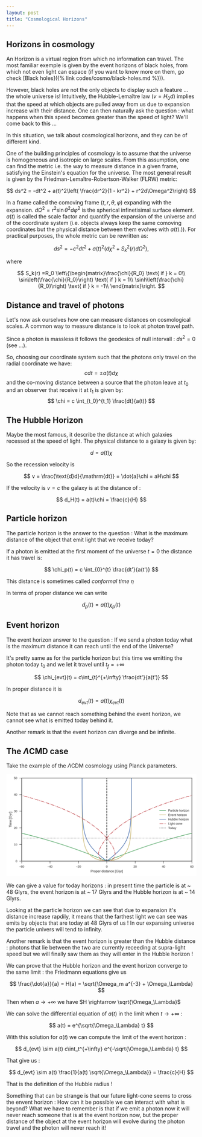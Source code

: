 ```yaml
---
layout: post
title: "Cosmological Horizons"
---
```


## Horizons in cosmology

An Horizon is a virtual region from which no information can travel. The most familiar exemple is given by the event horizons of black holes, from which not even light can espace (if you want to know more on them, go check [Black holes]({% link codes/cosmo/black-holes.md %})).

However, black holes are not the only objects to display such a feature ... the whole universe is! Intuitively, the Hubble-Lemaître law ($v = H_0d$) implies that the speed at which objects are pulled away from us due to expansion increase with their distance. One can then naturally ask the question : what happens when this speed becomes greater than the speed of light? We'll come back to this ...

In this situation, we talk about cosmological horizons, and they can be of different kind.

One of the building principles of cosmology is to assume that the universe is homogeneous and isotropic on large scales. From this assumption, one can find the metric i.e. the way to measure distance in a given frame, satisfying the Einstein's equation for the universe.
The most general result is given by the Friedman-Lemaître-Robertson-Walker (FLRW) metric:

$$ 
ds^2 = -dt^2 + a(t)^2\left( \frac{dr^2}{1 - kr^2}  + r^2d\Omega^2\right) 
$$

In a frame called the comoving frame $(t,r,\theta,\varphi)$ expanding with the expansion. $d\Omega^2 = r^2\sin\theta^2 d\varphi^2$ is the spherical infinetisimal surface element. $a(t)$ is called the scale factor and quantify the expansion of the universe and of the coordinate system (i.e. objects always keep the same comoving coordinates but the physical distance between them evolves with $a(t)$.)).
For practical purposes, the whole metric can be rewritten as:

$$ 
ds^2 = -c^2dt^2 + a(t)^2\left(d\chi^2 + S_k^2(r) d\Omega^2\right), 
$$

where

$$ 
S_k(r) =R_0 \left\{\begin{matrix}\frac{\chi}{R_0} \text{ if } k = 0\\
                 \sin\left(\frac{\chi}{R_0}\right) \text{ if } k = 1\\
                  \sinh\left(\frac{\chi}{R_0}\right) \text{ if } k = -1\\
            \end{matrix}\right. 
$$


## Distance and travel of photons

Let's now ask ourselves how one can measure distances on cosmological scales. A common way to measure distance is to look at photon travel path.

Since a photon is massless it follows the geodesics of null intervall : $ds^2 = 0$ (see ...).

So, choosing our coordinate system such that the photons only travel on the radial coordinate we have:
$$ 
cdt = \pm a(t) d\chi 
$$
and the co-moving distance between a source that the photon leave at $t_0$ and an observer that receive it at $t_1$ is given by:
$$ 
\chi = c \int_{t_0}^{t_1} \frac{dt}{a(t)} 
$$

## The Hubble Horizon

Maybe the most famous, it describe the distance at which galaxies recessed at the speed of light. The physical distance to a galaxy is given by:

$$ 
d = a(t)\chi 
$$

So the recession velocity is

$$ 
v = \frac{\text{d}d}{\mathrm{dt}} = \dot{a}\chi = aH\chi
$$

If the velocity is $v = c$ the galaxy is at the distance of :

$$ 
d_H(t) = a(t)\chi = \frac{c}{H}
$$

## Particle horizon

The particle horizon is the answer to the question :  What is the maximum distance of the object that emit light that we receive today?

If a photon is emitted at the first moment of the universe $t = 0$ the distance it has travel is:

$$
\chi_p(t) = c \int_{0}^{t} \frac{dt'}{a(t')} 
$$


This distance is sometimes called *conformal time* $\eta$

In terms of proper distance we can write

$$ 
d_p(t) = a(t)\chi_p(t)
$$

## Event horizon

The event horizon answer to the question : If we send a photon today what is the maximum distance it can reach until the end of the Universe?

It's pretty same as for the particle horizon but this time we emitting the photon today $t_0$ and we let it travel until $t_f = +\infty$

$$ 
\chi_{evt}(t) = c\int_{t}^{+\infty} \frac{dt'}{a(t')} 
$$

In proper distance it is

$$
d_{evt}(t) = a(t)\chi_{evt}(t)
$$

Note that as we cannot reach something behind the event horizon, we cannot see what is emitted today behind it.

Another remark is that the event horizon can diverge and be infinite.

## The $\Lambda$CMD case 
Take the example of the $\Lambda$CDM cosmology using Planck parameters.

   ![my image](./images/LCDMhorizons.png "my image") 
  
We can give a value for today horizons : in present time the particle is at ~ 48 Glyrs, the event horizon is at ~ 17 Glyrs and the Hubble horizon is at ~ 14 Glyrs.

Looking at the particle horizon we can see that due to expansion it's distance increase rapdily, it means that the farthest light we can see was emits by objects that are today at 48 Glyrs of us ! In our expansing universe the particle univers will tend to infinity.

Another remark is that the event horizon is greater than the Hubble distance : photons that lie between the two are currently receeding at supra-light speed but we will finally saw them as they will enter in the Hubble horizon ! 

We can prove that the Hubble horizon and the event horizon converge to the same limit :
the Friedmann equations give us 

$$
\frac{\dot{a}}{a} = H(a) = \sqrt{\Omega_m a^{-3} + \Omega_\Lambda}
$$

Then when $a \rightarrow +\infty$ we have $H \rightarrow \sqrt{\Omega_\Lambda}$

We can solve the differential equation of $a(t)$ in the limit when $t \rightarrow +\infty$ :

$$
a(t) = e^{\sqrt{\Omega_\Lambda} t}
$$

With this solution for $a(t)$ we can compute the limit of the event horizon :

$$
d_{evt} \sim a(t) c\int_t^{+\infty} e^{-\sqrt{\Omega_\Lambda} t}
$$

That give us :

$$ 
d_{evt} \sim a(t) \frac{1}{a(t) \sqrt{\Omega_\Lambda}} = \frac{c}{H} 
$$

That is the definition of the Hubble radius !


Something that can be strange is that our future light-cone seems to cross the envent horizon : How can it be possible we can interact with what is beyond? What we have to remember is that if we emit a photon now it will never reach someone that is at the event horizon now, but the proper distance of the object at the event horizon will evolve during the photon travel and the photon will never reach it!

